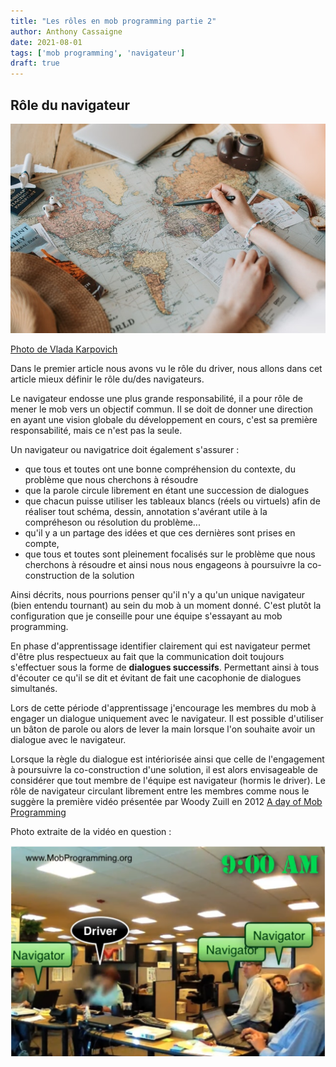 ```yaml
---
title: "Les rôles en mob programming partie 2"
author: Anthony Cassaigne
date: 2021-08-01
tags: ['mob programming', 'navigateur']
draft: true
---
```


## Rôle du navigateur


![Map Navigateur](pexels-vlada-karpovich-7368308.jpg)

[Photo de Vlada Karpovich](https://www.pexels.com/fr-fr/photo/mains-stylo-voyager-voyageur-7368308/)


Dans le premier article nous avons vu le rôle du driver, nous allons
dans cet article mieux définir le rôle du/des navigateurs.

Le navigateur endosse une plus grande responsabilité, il a pour rôle de mener
le mob vers un objectif commun. Il se doit de donner une direction en ayant
une vision globale du développement en cours, c'est sa première
responsabilité, mais ce n'est pas la seule.

Un navigateur ou navigatrice doit également s'assurer : 

- que tous et toutes ont une bonne compréhension du contexte, du problème que nous cherchons à résoudre
- que la parole circule librement en étant une succession de dialogues
- que chacun puisse utiliser les tableaux blancs (réels ou virtuels) afin de réaliser tout schéma, dessin, annotation s'avérant utile à la compréheson ou résolution du problème...
- qu'il y a un partage des idées et que ces dernières sont prises en compte,
- que tous et toutes sont pleinement focalisés sur le problème que nous cherchons à résoudre et ainsi nous nous engageons à poursuivre la co-construction de la solution

Ainsi décrits, nous pourrions penser qu'il n'y a qu'un unique navigateur (bien
entendu tournant) au sein du mob à un moment donné. C'est plutôt la
configuration que je conseille pour une équipe s'essayant au mob programming.

En phase d'apprentissage identifier clairement qui est navigateur
permet d'être plus respectueux au fait que la communication doit
toujours s'effectuer sous la forme de **dialogues successifs**.
Permettant ainsi à tous d'écouter ce qu'il se dit et évitant de fait
une cacophonie de dialogues simultanés.

Lors de cette période d'apprentissage j'encourage les membres du
mob à engager un dialogue uniquement avec le navigateur. Il est
possible d'utiliser un bâton de parole ou alors de lever la main
lorsque l'on souhaite avoir un dialogue avec le navigateur.

Lorsque la règle du dialogue est intériorisée ainsi que celle de l'engagement
à poursuivre la co-construction d'une solution, il est alors envisageable de
considérer que tout membre de l'équipe est navigateur (hormis le driver). Le
rôle de navigateur circulant librement entre les membres comme nous le suggère
la première vidéo présentée par Woody Zuill en 2012 [A day of Mob Programming](https://www.youtube.com/watch?v=p_pvslS4gEI)

Photo extraite de la vidéo en question :

![Tous navigateur](mob_one_driver_all_navigators.png)


